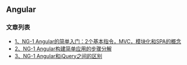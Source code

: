 Angular 
---

### 文章列表

- [1、NG-1 Angular的简单入门：2个基本指令，MVC，模块化和SPA的概念](./contents/1.md)
- [2、NG-1 Angular构建简单应用的步骤分解](./contents/2.md)
- [3、NG-1 Angular和jQuery之间的区别](./contents/3.md)